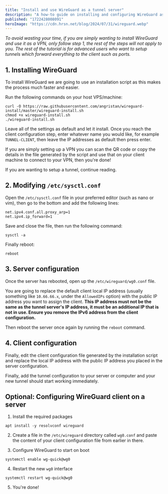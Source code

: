 ```yaml
---
title: "Install and use WireGuard as a tunnel server"
description: "A how-to guide on installing and configuring WireGuard as a tunnel server."
published: "1722428008091"
heroImage: "https://cdn.hrsn.net/blog/2024/07/31/wireguard.webp"
---
```


*To avoid wasting your time, if you are simply wanting to install WireGuard and use it as a VPN, only follow step 1, the rest of the steps will not apply to you. The rest of the tutorial is for advanced users who want to setup tunnels which forward everything to the client such as ports.*

## 1. Installing WireGuard
To install WireGuard we are going to use an installation script as this makes the process much faster and easier.

Run the following commands on your host VPS/machine:
```
curl -O https://raw.githubusercontent.com/angristan/wireguard-install/master/wireguard-install.sh
chmod +x wireguard-install.sh
./wireguard-install.sh
```

Leave all of the settings as default and let it install. Once you reach the client configuration step, enter whatever name you would like, for example `TUNNEL-CLIENT`, then leave the IP addresses as default then press enter.

If you are simply setting up a VPN you can scan the QR code or copy the details in the file generated by the script and use that on your client machine to connect to your VPN, then you're done!

If you are wanting to setup a tunnel, continue reading.

## 2. Modifying `/etc/sysctl.conf`
Open the `/etc/sysctl.conf` file in your preferred editor (such as nano or vim), then go to the bottom and add the following lines:

```
net.ipv4.conf.all.proxy_arp=1
net.ipv4.ip_forward=1
```

Save and close the file, then run the following command:

```
sysctl -a
```

Finally reboot:

```
reboot
```

## 3. Server configuration
Once the server has rebooted, open up the `/etc/wireguard/wg0.conf` file.

You are going to replace the default client local IP address (usually something like `10.66.66.x`, under the `AllowedIPs` option) with the public IP address you want to assign the client. **This IP address must not be the same as the tunnel server's IP address, it must be an additional IP that is not in use. Ensure you remove the IPv6 address from the client configuration.**

Then reboot the server once again by running the `reboot` command.

## 4. Client configuration
Finally, edit the client configuration file generated by the installation script and replace the local IP address with the public IP address you placed in the server configuration.

Finally, add the tunnel configuration to your server or computer and your new tunnel should start working immediately.

## Optional: Configuring WireGuard client on a server
1. Install the required packages

```
apt install -y resolvconf wireguard
```

2. Create a file in the `/etc/wireguard` directory called `wg0.conf` and paste the content of your client configuration file from earlier in there.

3. Configure WireGuard to start on boot

```
systemctl enable wg-quick@wg0
```

4. Restart the new `wg0` interface

```
systemctl restart wg-quick@wg0
```

5. You're done!

